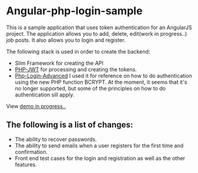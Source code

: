 # Angular-php-login-sample
This is a sample application that uses token authentication for an AngularJS project.
The application allows you to add, delete, edit(work in progress..) job posts. It also allows
you to login and register.

The following stack is used in order to create the backend:
- Slim Framework for creating the API
- [PHP-JWT](https://github.com/firebase/php-jwt) for processing and creating the tokens.
- [Php-Login-Advanced](https://github.com/panique/php-login-advanced) I used it for reference on how to do authentication using the new PHP function BCRYPT. At the moment, it seems
that it's no longer supported, but some of the principles on how to do authentication sill apply.

View [demo in progress..](http://www.nead23.com/demo/jobs-board/index.html)

## The following is a list of changes:
- The ability to recover passwords.
- The ability to send emails when a user registers for the first time and confirmation.
- Front end test cases for the login and registration as well as the other features.